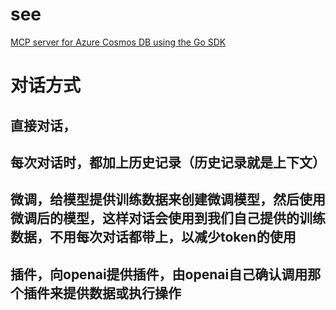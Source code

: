 # see
[MCP server for Azure Cosmos DB using the Go SDK](https://github.com/abhirockzz/mcp_cosmosdb_go/tree/main)  

# 对话方式
## 直接对话，
## 每次对话时，都加上历史记录（历史记录就是上下文）
## 微调，给模型提供训练数据来创建微调模型，然后使用微调后的模型，这样对话会使用到我们自己提供的训练数据，不用每次对话都带上，以减少token的使用
## 插件，向openai提供插件，由openai自己确认调用那个插件来提供数据或执行操作
